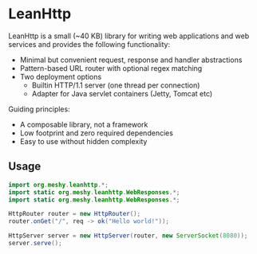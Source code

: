 LeanHttp
======

LeanHttp is a small (~40 KB) library for writing web applications and
web services and provides the following functionality:

* Minimal but convenient request, response and handler abstractions
* Pattern-based URL router with optional regex matching
* Two deployment options
  * Builtin HTTP/1.1 server (one thread per connection)
  * Adapter for Java servlet containers (Jetty, Tomcat etc)

Guiding principles:

* A composable library, not a framework
* Low footprint and zero required dependencies
* Easy to use without hidden complexity


Usage
-----

```java
import org.meshy.leanhttp.*;
import static org.meshy.leanhttp.WebResponses.*;
import static org.meshy.leanhttp.WebResponses.*;

HttpRouter router = new HttpRouter();
router.onGet("/", req -> ok("Hello world!"));

HttpServer server = new HttpServer(router, new ServerSocket(8080));
server.serve();
```
